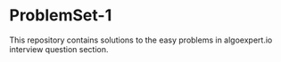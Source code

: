 # ProblemSet-1
This repository contains solutions to the easy problems in algoexpert.io interview question section.
